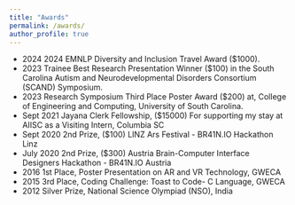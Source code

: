 ```yaml
---
title: "Awards"
permalink: /awards/
author_profile: true
---
```

* 2024 2024 EMNLP Diversity and Inclusion Travel Award ($1000).
* 2023 Trainee Best Research Presentation Winner ($100) in the South Carolina Autism and Neurodevelopmental Disorders Consortium (SCAND) Symposium.
* 2023 Research Symposium Third Place Poster Award ($200) at, College of Engineering and Computing, University of South Carolina.
* Sept 2021 Jayana Clerk Fellowship, ($15000) For supporting my stay at AIISC as a Visiting Intern, Columbia SC
* Sept 2020 2nd Prize, ($100) LINZ Ars Festival - BR41N.IO Hackathon Linz
* July 2020 2nd Prize, ($300) Austria Brain-Computer Interface Designers Hackathon - BR41N.IO Austria
* 2016 1st Place, Poster Presentation on AR and VR Technology, GWECA
* 2015 3rd Place, Coding Challenge: Toast to Code- C Language, GWECA
* 2012 Silver Prize, National Science Olympiad (NSO), India

